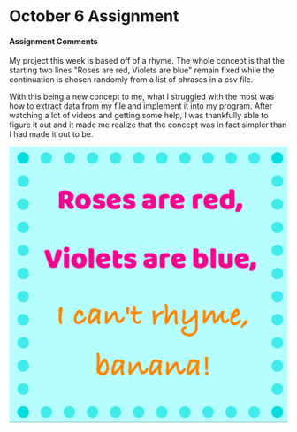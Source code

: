 # October 6 Assignment

#### Assignment Comments

My project this week is based off of a rhyme. The whole concept is that the starting two lines "Roses are red, Violets are blue" remain fixed while the continuation is chosen randomly from a list of phrases in a csv file.

With this being a new concept to me, what I struggled with the most was how to extract data from my file and implement it into my program. After watching a lot of videos and getting some help, I was thankfully able to figure it out and it made me realize that the concept was in fact simpler than I had made it out to be. 

![](VideoAnimation.gif)
